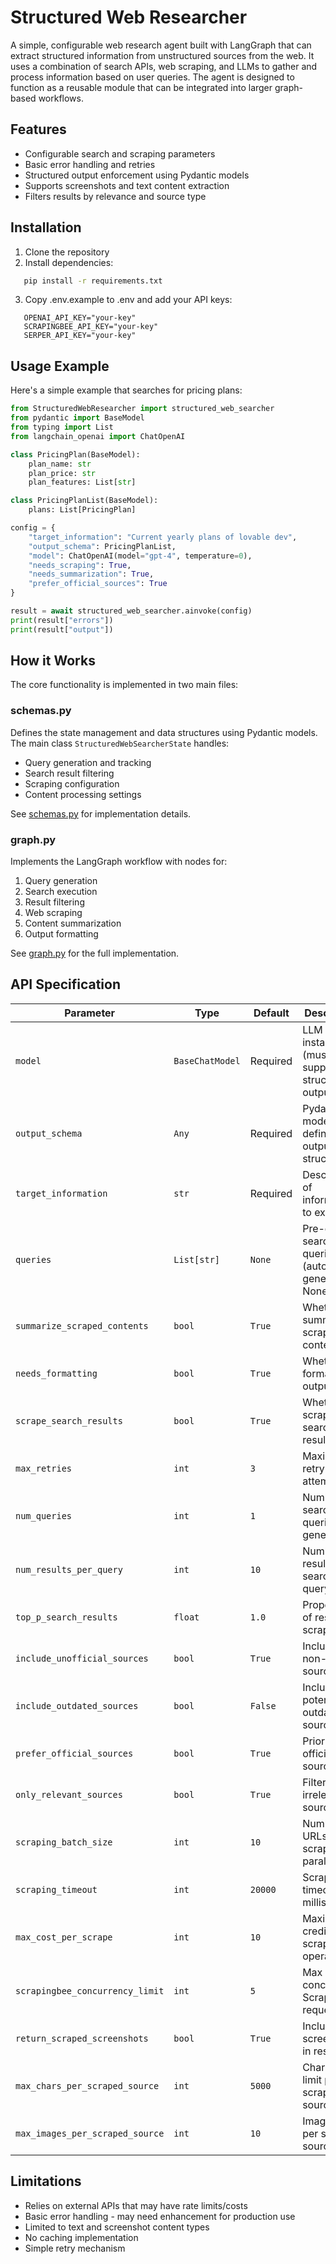 # Structured Web Researcher

A simple, configurable web research agent built with LangGraph that can extract structured information from unstructured sources from the web. It uses a combination of search APIs, web scraping, and LLMs to gather and process information based on user queries. The agent is designed to function as a reusable module that can be integrated into larger graph-based workflows.

## Features

- Configurable search and scraping parameters
- Basic error handling and retries
- Structured output enforcement using Pydantic models
- Supports screenshots and text content extraction
- Filters results by relevance and source type

## Installation

1. Clone the repository
2. Install dependencies:
```bash
   pip install -r requirements.txt
```
3. Copy .env.example to .env and add your API keys:
```
   OPENAI_API_KEY="your-key"
   SCRAPINGBEE_API_KEY="your-key" 
   SERPER_API_KEY="your-key"
```
## Usage Example

Here's a simple example that searches for pricing plans:

```python
from StructuredWebResearcher import structured_web_searcher
from pydantic import BaseModel
from typing import List
from langchain_openai import ChatOpenAI

class PricingPlan(BaseModel):
    plan_name: str
    plan_price: str
    plan_features: List[str]

class PricingPlanList(BaseModel):
    plans: List[PricingPlan]

config = {
    "target_information": "Current yearly plans of lovable dev",
    "output_schema": PricingPlanList,
    "model": ChatOpenAI(model="gpt-4", temperature=0),
    "needs_scraping": True,
    "needs_summarization": True,
    "prefer_official_sources": True
}

result = await structured_web_searcher.ainvoke(config)
print(result["errors"])
print(result["output"])
```

## How it Works

The core functionality is implemented in two main files:

### schemas.py
Defines the state management and data structures using Pydantic models. The main class `StructuredWebSearcherState` handles:

- Query generation and tracking
- Search result filtering
- Scraping configuration
- Content processing settings

See [schemas.py](StructuredWebResearcher/schemas.py) for implementation details.

### graph.py 
Implements the LangGraph workflow with nodes for:

1. Query generation
2. Search execution
3. Result filtering
4. Web scraping
5. Content summarization
6. Output formatting

See [graph.py](StructuredWebResearcher/graph.py) for the full implementation.

## API Specification

| Parameter | Type | Default | Description |
|-----------|------|---------|-------------|
| `model` | `BaseChatModel` | Required | LLM model instance (must support structured output) |
| `output_schema` | `Any` | Required | Pydantic model defining the output structure |
| `target_information` | `str` | Required | Description of information to extract |
| `queries` | `List[str]` | `None` | Pre-defined search queries (auto-generated if None) |
| `summarize_scraped_contents` | `bool` | `True` | Whether to summarize scraped content |
| `needs_formatting` | `bool` | `True` | Whether to format final output |
| `scrape_search_results` | `bool` | `True` | Whether to scrape search results |
| `max_retries` | `int` | `3` | Maximum retry attempts |
| `num_queries` | `int` | `1` | Number of search queries to generate |
| `num_results_per_query` | `int` | `10` | Number of results per search query |
| `top_p_search_results` | `float` | `1.0` | Proportion of results to scrape |
| `include_unofficial_sources` | `bool` | `True` | Include non-official sources |
| `include_outdated_sources` | `bool` | `False` | Include potentially outdated sources |
| `prefer_official_sources` | `bool` | `True` | Prioritize official sources |
| `only_relevant_sources` | `bool` | `True` | Filter out irrelevant sources |
| `scraping_batch_size` | `int` | `10` | Number of URLs to scrape in parallel |
| `scraping_timeout` | `int` | `20000` | Scraping timeout in milliseconds |
| `max_cost_per_scrape` | `int` | `10` | Maximum credits per scrape operation |
| `scrapingbee_concurrency_limit` | `int` | `5` | Max concurrent ScrapingBee requests |
| `return_scraped_screenshots` | `bool` | `True` | Include screenshots in results |
| `max_chars_per_scraped_source` | `int` | `5000` | Character limit per scraped source |
| `max_images_per_scraped_source` | `int` | `10` | Image limit per scraped source |

## Limitations

- Relies on external APIs that may have rate limits/costs
- Basic error handling - may need enhancement for production use
- Limited to text and screenshot content types
- No caching implementation
- Simple retry mechanism


